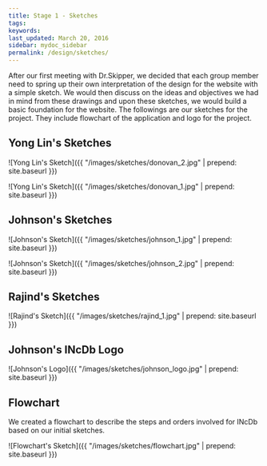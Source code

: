 ```yaml
---
title: Stage 1 - Sketches
tags: 
keywords: 
last_updated: March 20, 2016
sidebar: mydoc_sidebar
permalink: /design/sketches/
---
```


After our first meeting with Dr.Skipper, we decided that each group member need to spring up their own interpretation of the design for the website with a simple sketch. We would then discuss on the ideas and objectives we had in mind from these drawings and upon these sketches, we would build a basic foundation for the website. The followings are our sketches for the project. They include flowchart of the application and logo for the project.

## Yong Lin's Sketches

![Yong Lin's Sketch]({{ "/images/sketches/donovan_2.jpg" | prepend: site.baseurl }}) 

![Yong Lin's Sketch]({{ "/images/sketches/donovan_1.jpg" | prepend: site.baseurl }}) 

## Johnson's Sketches

![Johnson's Sketch]({{ "/images/sketches/johnson_1.jpg" | prepend: site.baseurl }}) 

![Johnson's Sketch]({{ "/images/sketches/johnson_2.jpg" | prepend: site.baseurl }}) 

## Rajind's Sketches

![Rajind's Sketch]({{ "/images/sketches/rajind_1.jpg" | prepend: site.baseurl }})  

## Johnson's INcDb Logo

![Johnson's Logo]({{ "/images/sketches/johnson_logo.jpg" | prepend: site.baseurl }})

## Flowchart

We created a flowchart to describe the steps and orders involved for INcDb based on our initial sketches.

![Flowchart's Sketch]({{ "/images/sketches/flowchart.jpg" | prepend: site.baseurl }})